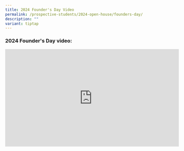 ```yaml
---
title: 2024 Founder's Day Video
permalink: /prospective-students/2024-open-house/founders-day/
description: ""
variant: tiptap
---
```

<h3>2024 Founder's Day video:</h3>
<div class="iframe-wrapper">
<iframe height="315" width="560" allowfullscreen="true" frameborder="0" src="https://www.youtube.com/embed/uQJ6OI8E8MY?si=TZDkKaxgiVcau7ni"></iframe>
</div>
<p></p>